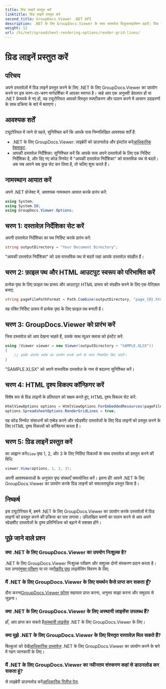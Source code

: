 ```yaml
---
title: ग्रिड लाइनें प्रस्तुत करें
linktitle: ग्रिड लाइनें प्रस्तुत करें
second_title: GroupDocs.Viewer .NET API
description: .NET के लिए GroupDocs.Viewer के साथ दस्तावेज़ विज़ुअलाइज़ेशन बढ़ाएँ। ग्रिड लाइनों को सहजता से प्रस्तुत करें। अभी निशुल्क परीक्षण आज़माएं! #ग्रुपडॉक्स #व्यूअर
weight: 12
url: /hi/net/spreadsheet-rendering-options/render-grid-lines/
---
```


# ग्रिड लाइनें प्रस्तुत करें

## परिचय
अपने दस्तावेज़ों में ग्रिड लाइनें प्रस्तुत करने के लिए .NET के लिए GroupDocs.Viewer का उपयोग करने पर इस चरण-दर-चरण मार्गदर्शिका में आपका स्वागत है। चाहे आप एक अनुभवी डेवलपर हों या .NET फ्रेमवर्क में नए हों, यह ट्यूटोरियल आपको विस्तृत स्पष्टीकरण और पालन करने में आसान उदाहरणों के साथ प्रक्रिया के बारे में बताएगा।
## आवश्यक शर्तें
ट्यूटोरियल में जाने से पहले, सुनिश्चित करें कि आपके पास निम्नलिखित आवश्यक शर्तें हैं:
-  .NET के लिए GroupDocs.Viewer: लाइब्रेरी को डाउनलोड और इंस्टॉल करें[आधिकारिक वेबसाइट](https://releases.groupdocs.com/viewer/net/).
- आपकी दस्तावेज़ निर्देशिका: सुनिश्चित करें कि आपके पास अपने दस्तावेज़ों के लिए एक निर्दिष्ट निर्देशिका है, और दिए गए कोड स्निपेट में "आपकी दस्तावेज़ निर्देशिका" को वास्तविक पथ से बदलें।
अब जब आपने सब कुछ सेट कर लिया है, तो चलिए शुरू करते हैं।
## नामस्थान आयात करें
अपने .NET प्रोजेक्ट में, आवश्यक नामस्थान आयात करके प्रारंभ करें:
```csharp
using System;
using System.IO;
using GroupDocs.Viewer.Options;
```
## चरण 1: दस्तावेज़ निर्देशिका सेट करें
अपनी दस्तावेज़ निर्देशिका का पथ निर्दिष्ट करके प्रारंभ करें:
```csharp
string outputDirectory = "Your Document Directory";
```
"आपकी दस्तावेज़ निर्देशिका" को उस वास्तविक पथ से बदलें जहां आपके दस्तावेज़ संग्रहीत हैं।
## चरण 2: फ़ाइल पथ और HTML आउटपुट स्वरूप को परिभाषित करें
प्रत्येक पृष्ठ के लिए फ़ाइल पथ प्रारूप और आउटपुट HTML प्रारूप को संग्रहीत करने के लिए एक वेरिएबल बनाएं:
```csharp
string pageFilePathFormat = Path.Combine(outputDirectory, "page_{0}.html");
```
यह पंक्ति निर्दिष्ट प्रारूप में प्रत्येक पृष्ठ के लिए फ़ाइल पथ बनाती है।
## चरण 3: GroupDocs.Viewer को प्रारंभ करें
जिस दस्तावेज़ को आप देखना चाहते हैं, उसके साथ व्यूअर क्लास को इंस्टेंट करें:
```csharp
using (Viewer viewer = new Viewer(outputDirectory + "SAMPLE.XLSX"))
{
    // इसके अंतर्गत ब्लॉक का उपयोग करके आगे के चरण निष्पादित किए जाएंगे।
}
```
"SAMPLE.XLSX" को अपने वास्तविक दस्तावेज़ के नाम से बदलना सुनिश्चित करें।
## चरण 4: HTML दृश्य विकल्प कॉन्फ़िगर करें
विशेष रूप से ग्रिड लाइनों के प्रतिपादन को सक्षम करते हुए, HTML दृश्य विकल्प सेट करें:
```csharp
HtmlViewOptions options = HtmlViewOptions.ForEmbeddedResources(pageFilePathFormat);
options.SpreadsheetOptions.RenderGridLines = true;
```
यह कोड स्निपेट संसाधनों को एम्बेड करने और स्प्रेडशीट दस्तावेज़ों के लिए ग्रिड लाइनों को प्रस्तुत करने के लिए HTML दृश्य विकल्पों को कॉन्फ़िगर करता है।
## चरण 5: ग्रिड लाइनें प्रस्तुत करें
 का आह्वान करें`View` पृष्ठ 1, 2, और 3 के लिए निर्दिष्ट विकल्पों के साथ दस्तावेज़ को प्रस्तुत करने की विधि:
```csharp
viewer.View(options, 1, 2, 3);
```
अपनी आवश्यकताओं के अनुसार पृष्ठ संख्याएँ समायोजित करें।
इतना ही! आपने .NET के लिए GroupDocs.Viewer का उपयोग करके ग्रिड लाइनों को सफलतापूर्वक प्रस्तुत किया है।
## निष्कर्ष
इस ट्यूटोरियल में, हमने .NET के लिए GroupDocs.Viewer का उपयोग करके दस्तावेज़ों में ग्रिड लाइनों को प्रस्तुत करने की प्रक्रिया का पता लगाया। उल्लिखित चरणों का पालन करने से आप अपने स्प्रेडशीट दस्तावेज़ों के दृश्य प्रतिनिधित्व को बढ़ाने में सशक्त होंगे।
## पूछे जाने वाले प्रश्न
### क्या .NET के लिए GroupDocs.Viewer का उपयोग निःशुल्क है?
 .NET के लिए GroupDocs.Viewer निःशुल्क परीक्षण और सशुल्क दोनों संस्करण प्रदान करता है। पता लगाएं[मुफ्त परीक्षण](https://releases.groupdocs.com/) या पर जाएँ[खरीद पृष्ठ](https://purchase.groupdocs.com/buy) लाइसेंसिंग विवरण के लिए.
### मैं .NET के लिए GroupDocs.Viewer के लिए समर्थन कैसे प्राप्त कर सकता हूँ?
 दौरा करना[GroupDocs.Viewer फ़ोरम](https://forum.groupdocs.com/c/viewer/9) सहायता प्राप्त करना, अनुभव साझा करना और समुदाय से जुड़ना।
### क्या .NET के लिए GroupDocs.Viewer के लिए अस्थायी लाइसेंस उपलब्ध हैं?
 हाँ, आप प्राप्त कर सकते हैं[अस्थायी लाइसेंस](https://purchase.groupdocs.com/temporary-license/) .NET के लिए GroupDocs.Viewer के लिए।
### क्या मुझे .NET के लिए GroupDocs.Viewer के लिए विस्तृत दस्तावेज़ मिल सकते हैं?
 बिल्कुल! को देखें[आधिकारिक दस्तावेज](https://tutorials.groupdocs.com/viewer/net/) .NET के लिए GroupDocs.Viewer का उपयोग करने के बारे में गहन जानकारी के लिए।
### मैं .NET के लिए GroupDocs.Viewer का नवीनतम संस्करण कहां से डाउनलोड कर सकता हूं?
 से लाइब्रेरी डाउनलोड करें[आधिकारिक रिलीज़ पेज](https://releases.groupdocs.com/viewer/net/).